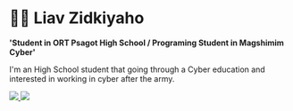 # 👨‍💻 Liav Zidkiyaho 


**'Student in ORT Psagot High School / Programing Student in Magshimim Cyber'**

I'm an High School student that going through a Cyber education and interested in working in cyber after the army.

<p>
  <a href="https://www.instagram.com/liav.zidkiyaho/">
    <img src="https://img.shields.io/badge/Instagram-E4405F?style=for-the-badge&logo=instagram&logoColor=white">
  </a>
  <a href="https://twitter.com/LiavZidkiyaho">
    <img src="https://img.shields.io/badge/Twitter-1DA1F2?style=for-the-badge&logo=twitter&logoColor=white">
  </a>
</p>
